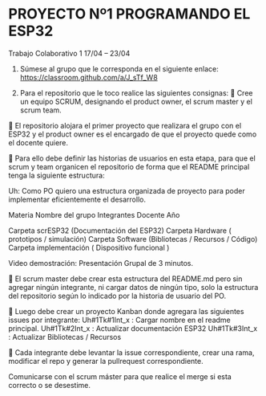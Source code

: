 #  PROYECTO Nº1 PROGRAMANDO EL ESP32

Trabajo Colaborativo 1 17/04 – 23/04

1. Súmese al grupo que le corresponda en el siguiente enlace:
https://classroom.github.com/a/J_sTf_W8

2. Para el repositorio que le toco realice las siguientes consignas:
 Cree un equipo SCRUM, designando el product owner, el scrum master y el scrum team.

 El repositorio alojara el primer proyecto que realizara el grupo con el ESP32 y el product owner es el encargado de que el proyecto quede como el docente quiere.

 Para ello debe definir las historias de usuarios en esta etapa, para que el scrum y team organicen el repositorio de forma que el README principal tenga la siguiente estructura:

Uh: Como PO quiero una estructura organizada de proyecto para poder
implementar eficientemente el desarrollo.

Materia
Nombre del grupo
Integrantes
Docente
Año

Carpeta scrESP32 (Documentación del ESP32)
Carpeta Hardware ( prototipos / simulación)
Carpeta Software (Bibliotecas / Recursos / Código)
Carpeta implementación ( Dispositivo funcional )

Video demostración: Presentación Grupal de 3 minutos.

 El scrum master debe crear esta estructura del README.md pero sin
agregar ningún integrante, ni cargar datos de ningún tipo, solo la estructura del repositorio según lo indicado por la historia de usuario del PO.


 Luego debe crear un proyecto Kanban donde agregara las siguientes
issues por integrante:
Uh#1Tk#1Int_x : Cargar nombre en el readme principal.
Uh#1Tk#2Int_x : Actualizar documentación ESP32
Uh#1Tk#3Int_x : Actualizar Bibliotecas / Recursos

 Cada integrante debe levantar la issue correspondiente, crear una rama, modificar el repo y generar la pullrequest correspondiente. 

Comunicarse con el scrum máster para que realice el merge si esta correcto o se desestime.